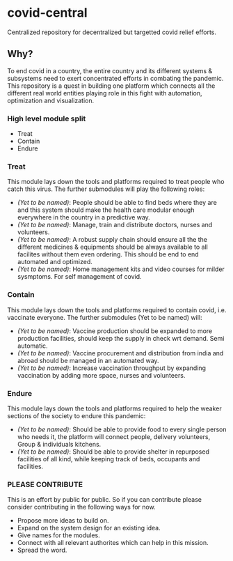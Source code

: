 # covid-central
Centralized repository for decentralized but targetted covid relief efforts.

## Why?
To end covid in a country, the entire country and its different systems & subsystems need to exert concentrated efforts in combating the pandemic. This repository is a quest in building one platform which connects all the different real world entities playing role in this fight with automation, optimization and visualization.

### High level module split
- Treat
- Contain
- Endure

### Treat
This module lays down the tools and platforms required to treat people who catch this virus. The further submodules will play the following roles:
- *(Yet to be named)*: People should be able to find beds where they are and this system should make the health care modular enough everywhere in the country in a predictive way.
- *(Yet to be named)*: Manage, train and distribute doctors, nurses and volunteers.
- *(Yet to be named)*: A robust supply chain should ensure all the the different medicines & equipments should be always available to all facilites without them even ordering. This should be end to end automated and optimized.
- *(Yet to be named)*: Home management kits and video courses for milder sysmptoms. For self management of covid.

### Contain
This module lays down the tools and platforms required to contain covid, i.e. vaccinate everyone. The further submodules (Yet to be named) will:
- *(Yet to be named)*: Vaccine production should be expanded to more production facilities, should keep the supply in check wrt demand. Semi automatic.
- *(Yet to be named)*: Vaccine procurement and distribution from india and abroad should be managed in an automated way.
- *(Yet to be named)*: Increase vaccination throughput by expanding vaccination by adding more space, nurses and volunteers.

### Endure
This module lays down the tools and platforms required to help the weaker sections of the society to endure this pandemic:
- *(Yet to be named)*: Should be able to provide food to  every single person who needs it, the platform will connect people, delivery volunteers, Group & individuals kitchens.
- *(Yet to be named)*: Should be able to provide shelter in repurposed facilities of all kind, while keeping track of beds, occupants and facilities.

### PLEASE CONTRIBUTE
This is an effort by public for public. So if you can contribute please consider contributing in the following ways for now.
- Propose more ideas to build on.
- Expand on the system design for an existing idea.
- Give names for the modules.
- Connect with all relevant authorites which can help in this mission.
- Spread the word.
